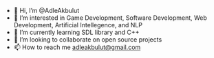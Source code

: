 - 👋 Hi, I’m @AdleAkbulut
- 👀 I’m interested in Game Development, Software Development, Web Development, Artificial Intellegence, and NLP
- 🌱 I’m currently learning SDL library and C++
- 💞️ I’m looking to collaborate on open source projects
- 📫 How to reach me adleakbulut@gmail.com

<!---
AdleAkbulut/AdleAkbulut is a ✨ special ✨ repository because its `README.md` (this file) appears on your GitHub profile.
You can click the Preview link to take a look at your changes.
--->
